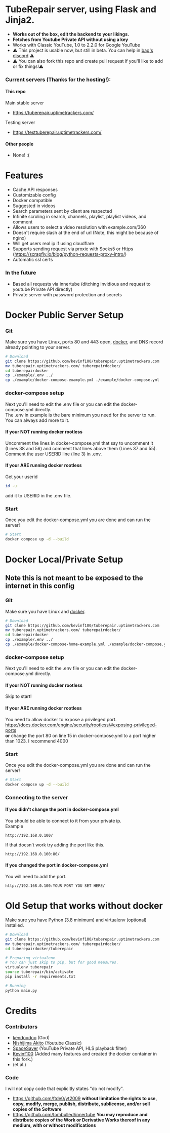 # TubeRepair server, using Flask and Jinja2.
- __Works out of the box, edit the backend to your likings.__
- __Fetches from Youtube Private API without using a key__
- Works with Classic YouTube, 1.0 to 2.2.0 for Google YouTube
- ⚠️ This project is usable now, but still in beta. You can help in [bag's discord](https://discord.bag-xml.com) ⚠️
- ⚠️ You can also fork this repo and create pull request if you'll like to add or fix things!⚠️

### Current servers (Thanks for the hosting!):
#### This repo
Main stable server
- https://tuberepair.uptimetrackers.com/

Testing server
- https://testtuberepair.uptimetrackers.com/

#### Other people
- None! :(

# Features
- Cache API responses
- Customizable config
- Docker compatible
- Suggested in videos
- Search parameters sent by client are respected
- Infinite scroling in search, channels, playlist, playlist videos, and comment
- Allows users to select a video resolution with example.com/360
- Doesn't require slash at the end of url (Note, this might be because of nginx)
- Will get users real ip if using cloudflare
- Supports sending request via proxie with Socks5 or Https (https://scrapfly.io/blog/python-requests-proxy-intro/)
- Automatic ssl certs

### In the future
- Based all requests via innertube (ditching invidious and request to youtube Private API directly)
- Private server with password protection and secrets

# Docker Public Server Setup

### Git
Make sure you have Linux, ports 80 and 443 open, [docker](https://docs.docker.com/engine/install/), and DNS record already pointing to your server.
```bash
# Download
git clone https://github.com/kevinf100/tuberepair.uptimetrackers.com
mv tuberepair.uptimetrackers.com/ tuberepairdocker/
cd tuberepairdocker
cp ./example/.env ../
cp ./example/docker-compose-example.yml ./example/docker-compose.yml 
```
### docker-compose setup
Next you'll need to edit the .env file or you can edit the docker-compose.yml directly.  
The .env in example is the bare minimum you need for the server to run.  
You can always add more to it.  
#### If your NOT running docker rootless
Uncomment the lines in docker-compose.yml that say to uncomment it (Lines 38 and 56) and comment that lines above them (Lines 37 and 55).
Comment the user USERID line (line 3) in .env.
 #### If your ARE running docker rootless
Get your userid
```bash
id -u
```
add it to USERID in the .env file.
 

### Start
Once you edit the docker-compose.yml you are done and can run the server!
```bash
# Start
docker compose up -d --build
```

# Docker Local/Private Setup
## Note this is not meant to be exposed to the internet in this config

### Git
Make sure you have Linux and [docker](https://docs.docker.com/engine/install/).
```bash
# Download
git clone https://github.com/kevinf100/tuberepair.uptimetrackers.com
mv tuberepair.uptimetrackers.com/ tuberepairdocker/
cd tuberepairdocker
cp ./example/.env ../
cp ./example/docker-compose-home-example.yml ./example/docker-compose.yml 
```
### docker-compose setup
Next you'll need to edit the .env file or you can edit the docker-compose.yml directly.  
#### If your NOT running docker rootless
Skip to start!
 #### If your ARE running docker rootless
You need to allow docker to expose a privileged port.  
https://docs.docker.com/engine/security/rootless/#exposing-privileged-ports  
__or__
change the port 80 on line 15 in docker-compose.yml to a port higher than 1023. I recommend 4000
 
### Start
Once you edit the docker-compose.yml you are done and can run the server!  
```bash
# Start
docker compose up -d --build
```

### Connecting to the server
#### If you didn't change the port in docker-compose.yml
You should be able to connect to it from your private ip.  
Example
```
http://192.168.0.100/
```
If that doesn't work try adding the port like this.
```
http://192.168.0.100:80/
```

#### If you changed the port in docker-compose.yml
You will need to add the port.
```
http://192.168.0.100:YOUR PORT YOU SET HERE/
```

# Old Setup that works without docker
Make sure you have Python (3.8 minimum) and virtualenv (optional) installed.
```bash
# Download
git clone https://github.com/kevinf100/tuberepair.uptimetrackers.com
mv tuberepair.uptimetrackers.com/ tuberepairdocker/
cd tuberepairdocker/tuberepair

# Preparing virtualenv
# You can just skip to pip, but for good measures.
virtualenv tuberepair
source tuberepair/bin/activate
pip install -r requirements.txt

# Running
python main.py
```

# Credits

### Contributors
- [kendoodoo](https://github.com/kendoodoo) (God)
- [Nishijima Akito](https://github.com/shijimasoft) (Youtube Classic)
- [SpaceSaver](https://github.com/SpaceSaver) (YouTube Private API, HLS playback filter)
- [Kevinf100](https://github.com/kevinf100) (Added many features and created the docker container in this fork.)
- (et al.)

### Code
I will not copy code that explicitly states "do not modify".
- https://github.com/ftde0/yt2009
__without limitation the rights to use, copy, modify, merge, publish, distribute, sublicense, and/or sell copies of the Software__
- https://github.com/tombulled/innertube
__You may reproduce and distribute copies of the Work or Derivative Works thereof in any medium, with or without modifications__
